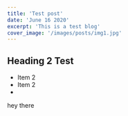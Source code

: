 ```yaml
---
title: 'Test post'
date: 'June 16 2020'
excerpt: 'This is a test blog'
cover_image: '/images/posts/img1.jpg'
---
```

## Heading 2 Test

* Item 2
* Item 2
*
hey there